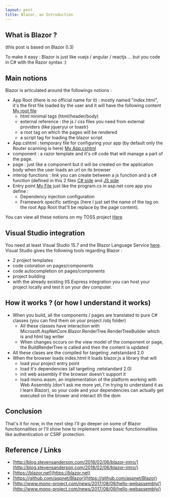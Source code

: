 ```yaml
---
layout: post
title: Blazor, an Introduction
---
```

## What is Blazor ?
(this post is based on Blazor 0.3)

To make it easy : Blazor is just like vuejs / angular / reactjs ... but you code in C# with the Razor syntax :)

## Main notions
Blazor is articulated around the followings notions :
- App Root (there is no official name for it) : mostly named "index.html", it's the first file loaded by the user and it will have the following content [My root file](https://github.com/RemiBou/Toss.Blazor/blob/master/Toss/Toss.Client/wwwroot/index.html)
  - html minimal tags (html/header/body)
  - external reference : the js / css files you need from external providers (like jqueryui or toastr)
  - a root tag on which the pages will be rendered
  - a script tag for loading the blazor script
- App.cshtml : temporary file for configuring your app (by default only the Router scanning is here) [My App.cshtml](https://github.com/RemiBou/Toss.Blazor/blob/master/Toss/Toss.Client/App.cshtml)
- component : a razor template and it's c# code that will manage a part of the page.
- page : just like a component but it will be created on the application body when the user loads an url on its browser
- interop functions : link you can create between a js function and a c# function (defined in this 2 files [C# side](https://github.com/RemiBou/Toss.Blazor/blob/master/Toss/Toss.Client/Services/JsInterop.cs) and [JS side](https://github.com/RemiBou/Toss.Blazor/blob/master/Toss/Toss.Client/wwwroot/index.html)
- Entry point [My File](https://github.com/RemiBou/Toss.Blazor/blob/master/Toss/Toss.Client/Program.cs) just like the program.cs in asp.net core app you define :
  - Dependency injection configuration
  - Framework specific settings (here I just set the name of the tag on the root App Root that'll be replace by the page content).

You can view all these notions on my TOSS project [Here](https://github.com/RemiBou/Toss.Blazor)

## Visual Studio integration
You need at least Visual Studio 15.7 and the Blazor Language Service [here](https://go.microsoft.com/fwlink/?linkid=870389).
Visual Studio gives the following tools regarding Blazor :
- 2 project templates
- code coloration on pages/components
- code autocompletion on pages/components
- project building
- with the already existing IIS Express integration you can host your project locally and test it on your dev computer.

## How it works ? (or how I understand it works)
- When you build, all the components / pages are translated to pure C# classes (you can find them on your project /obj folder)
  - All these classes have interaction with Microsoft.AspNetCore.Blazor.RenderTree.RenderTreeBuilder which is and html tag writer
  - When changes occurs on the view model of the component or page, the  BuildRenderTree is called and then the content is updated
- All these clases are the compiled for targeting .netstandard 2.0
- When the browser loads index.html it loads blazor.js a library that will 
  - load your project entry point
  - load it's dependencies (all targeting .netstandard 2.0)
  - init web assembly if the browser doesn't support it
  - load mono.wasm, an implementation of the platform working with Web Assembly (don't ask me more yet, I'm trying to understand it as I learn Blazor), so your code and your dependencies can actually get executed on the brower and interact ith the dom

## Conclusion
That's it for now, in the next step I'll go deeper on some of Blazor functionnalities or I'll show how to implement some basic functionnaltiies like authentication or CSRF protection.

## Reference / Links
- [http://blog.stevensanderson.com/2018/02/06/blazor-intro/](http://blog.stevensanderson.com/2018/02/06/blazor-intro/)
- [https://blazor.net](https://blazor.net)
- [https://github.com/aspnet/Blazor](https://github.com/aspnet/Blazor)
- [http://www.mono-project.com/news/2017/08/09/hello-webassembly/](http://www.mono-project.com/news/2017/08/09/hello-webassembly/)
